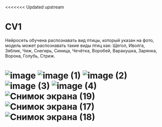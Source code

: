 <<<<<<< Updated upstream
# CV1
Нейросеть обучена распознавать вид птицы, который указан на фото, модель может распознавать такие виды птиц как: Щегол, Иволга, Зяблик, Чиж, Снегирь, Синица, Чечётка, Воробей, Варакушка, Зарянка, Ворона, Голубь, Стриж. 

![image](https://github.com/Limonchie/lab1/assets/79044736/100938eb-3538-45c8-9e43-b0924e5e3ec7)
![image (1)](https://github.com/Limonchie/lab1/assets/79044736/c8f86c19-76cd-4b17-9138-3c80243bd8ec)
![image (2)](https://github.com/Limonchie/lab1/assets/79044736/ed3310ae-3566-48fb-b248-cc2997f91d23)
![image (3)](https://github.com/Limonchie/lab1/assets/79044736/52e5eccf-6a3a-402f-af93-7e892797d7ed)
![image (4)](https://github.com/Limonchie/lab1/assets/79044736/790c2846-800c-4508-ace3-3be4da6dc604)
![Снимок экрана (19)](https://github.com/Limonchie/lab1/assets/79044736/56ded4e2-f282-46e2-bde5-56d32ba62e67)
![Снимок экрана (17)](https://github.com/Limonchie/lab1/assets/79044736/7614f8fb-eb78-420e-9f4b-38f4c22a2baa)
![Снимок экрана (18)](https://github.com/Limonchie/lab1/assets/79044736/b466bbc0-1e55-4226-8d8f-78941be9865f)
=======
